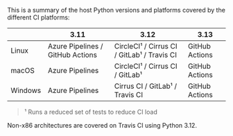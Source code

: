 This is a summary of the host Python versions and platforms covered by the different CI platforms:

|         | 3.11                             | 3.12                                        | 3.13           |
|---------|----------------------------------|---------------------------------------------|----------------|
| Linux   | Azure Pipelines / GitHub Actions | CircleCI¹ / Cirrus CI / GitLab¹ / Travis CI | GitHub Actions |
| macOS   | Azure Pipelines                  | CircleCI¹ / Cirrus CI / GitLab¹             | GitHub Actions |
| Windows | Azure Pipelines                  | Cirrus CI / GitLab¹ / Travis CI             | GitHub Actions |

> ¹ Runs a reduced set of tests to reduce CI load

Non-x86 architectures are covered on Travis CI using Python 3.12.
